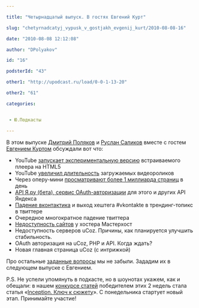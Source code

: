 ```yaml
---

title: "Четырнадцатый выпуск. В гостях Евгений Курт"

slug: "chetyrnadcatyj_vypusk_v_gostjakh_evgenij_kurt/2010-08-08-16"

date: "2010-08-08 12:12:08"

author: "DPolyakov"

id: "16"

podsterId: "43"

other1: "http://upodcast.ru/load/0-0-1-13-20"

other2: "61"

categories:


 - Ю.Подкасты

---
```

В этом выпуске [Дмитрий Поляков](http://dimapolyakov.ru) и [Руслан Саликов](http://salikov.net) вместе с гостем [Евгением Куртом](http://twitter.com/e_kurt) обсуждали вот что:

*   YouTube [запускает экспериментальную версию](http://www.readwriteweb.com/archives/youtube_begins_experimenting_with_html5_embedable.php) встраиваемого плеера на HTML5
*   YouTube [увеличил длительность](http://lenta.ru/news/2010/07/30/youtube/) загружаемых видеороликов
*   Через оперу-мини [просматривают более 1 миллиарда страниц](http://mashable.com/2010/07/29/opera-mini-one-billion/) в день
*   [API Я.ру (бета), сервис OAuth-авторизации](http://clubs.ya.ru/company/replies.xml?item_no=27873) для этого и других API Яндекса
*   [Падение вконтактика](http://lenta.ru/news/2010/07/25/kontakt/) и выход хештега #vkontakte в трендинг-топикс в твиттере
*   Очередное многократное падение твиттера
*   [Недоступность сайтов](http://roem.ru/2010/07/30/addednews15782/?c#message71476) у хостера Мастерхост
*   Недоступность серверов uCoz. Причины, как планируется улучшить стабильность.
*   OAuth авторизация на uCoz, PHP и API. Когда ждать?
*   Новая главная страница uCoz (с интрижкой)

Про остальные [заданные вопросы](http://upodcast.ru/stuff/themes/temy_dlja_vypuska_14_v_gostjakh_evgenij_kurt/1-1-0-11) мы не забыли. Зададим их в следующем выпуске с Евгением.

P.S. Не успели упомянуть в подкасте, но в шоунотах укажем, как и обещали: в нашем [конкурсе статей](http://digg.upodcast.ru/) победителем этих 2 недель стала статья «[Inception. Ключ к сюжету](http://d-cell.ru/blog/inception_kljuch_k_sjuzhetu/2010-07-27-26)». С понедельника стартует новый этап. Принимайте участие!